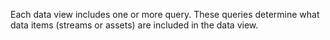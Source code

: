 Each data view includes one or more query. These queries determine what data items (streams or assets) are included in the data view.